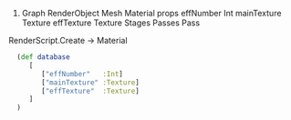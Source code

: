 1. Graph
     RenderObject
        Mesh
        Material
          props
            effNumber Int
            mainTexture Texture
            effTexture  Texture
          Stages
            Passes
              Pass
              
        


RenderScript.Create -> Material
```Clojure
  (def database
     [
        ["effNumber"   :Int]
        ["mainTexture" :Texture]
        ["effTexture"  :Texture]
     ]
  )

  
```
